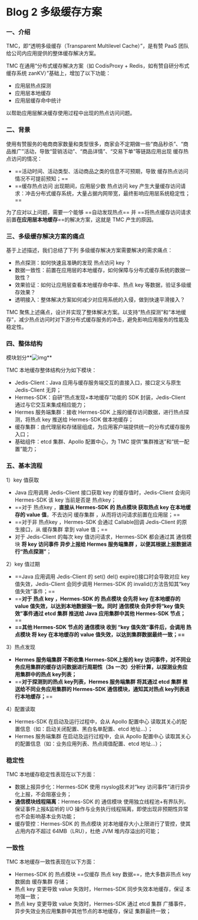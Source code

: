 # Blog 2 多级缓存方案

### 一、介绍

TMC，即“透明多级缓存（Transparent Multilevel Cache）”，是有赞 PaaS 团队给公司内应用提供的整体缓存解决方案。

TMC 在通用“分布式缓存解决方案（如 CodisProxy + Redis，如有赞自研分布式缓存系统 zanKV）”基础上，增加了以下功能：

- 应用层热点探测
- 应用层本地缓存
- 应用层缓存命中统计

以帮助应用层解决缓存使用过程中出现的热点访问问题。

### 二、背景

使用有赞服务的电商商家数量和类型很多，商家会不定期做一些“商品秒杀”、“商品推广”活动，导致“营销活动”、“商品详情”、“交易下单”等链路应用出现 缓存热点访问的情况：

- ==活动时间、活动类型、活动商品之类的信息不可预期，导致 缓存热点访问 情况不可提前预知；==
- ==缓存热点访问 出现期间，应用层少数 热点访问 key 产生大量缓存访问请求：冲击分布式缓存系统，大量占据内网带宽，最终影响应用层系统稳定性；==

为了应对以上问题，需要一个能够 ==自动发现热点== 并 ==将热点缓存访问请求前置**在应用层本地缓存**==的解决方案，这就是 TMC 产生的原因。

### 三、多级缓存解决方案的痛点

基于上述描述，我们总结了下列 多级缓存解决方案需要解决的需求痛点：

- 热点探测：如何快速且准确的发现 热点访问 key ？
- 数据一致性：前置在应用层的本地缓存，如何保障与分布式缓存系统的数据一致性？
- 效果验证：如何让应用层查看本地缓存命中率、热点 key 等数据，验证多级缓存效果？
- 透明接入：整体解决方案如何减少对应用系统的入侵，做到快速平滑接入？

TMC 聚焦上述痛点，设计并实现了整体解决方案。以支持“热点探测”和“本地缓存”，减少热点访问时对下游分布式缓存服务的冲击，避免影响应用服务的性能及稳定性。

### 四、整体结构

模块划分**![img](https://mmbiz.qpic.cn/mmbiz_png/SJm51egHPPFcUyEibIN5pMPLhTMcw84nEl7pgWPicX48DcrDAvf4nwo34URXqgRdueCoiaKD04RXC9SUHSBBTCSUg/640?wx_fmt=png&tp=webp&wxfrom=5&wx_lazy=1&wx_co=1)**

TMC 本地缓存整体结构分为如下模块：

- Jedis-Client：Java 应用与缓存服务端交互的直接入口，接口定义与原生 Jedis-Client 无异；
- Hermes-SDK：自研“热点发现+本地缓存”功能的 SDK 封装，Jedis-Client 通过与它交互来集成相应能力；
- Hermes 服务端集群：接收 Hermes-SDK 上报的缓存访问数据，进行热点探测，将热点 key 推送给 Hermes-SDK 做本地缓存；
- 缓存集群：由代理层和存储层组成，为应用客户端提供统一的分布式缓存服务入口；
- 基础组件：etcd 集群、Apollo 配置中心，为 TMC 提供“集群推送”和“统一配置”能力；

### 五、基本流程

1）key 值获取

- Java 应用调用 Jedis-Client 接口获取 key 的缓存值时，Jedis-Client 会询问 Hermes-SDK 该 key 当前是否是 热点key；
- ==对于 热点key ，**直接从 Hermes-SDK 的 热点模块 获取热点 key 在本地缓存的 value 值**，不去访问 缓存集群 ，从而将访问请求前置在应用层；==
- ==对于非 热点key ，Hermes-SDK 会通过 Callable回调 Jedis-Client 的原生接口，从 缓存集群 拿到 value 值；==
- 对于 Jedis-Client 的每次 key 值访问请求，Hermes-SDK 都会通过其 通信模块 **将 key 访问事件 异步上报给 Hermes 服务端集群 ，以便其根据上报数据进行“热点探测”**；

2）key 值过期

- ==Java 应用调用 Jedis-Client 的 set() del() expire()接口时会导致对应 key 值失效，Jedis-Client 会同步调用 Hermes-SDK 的 invalid()方法告知其“key 值失效”事件；==
- ==**对于 热点 key ，Hermes-SDK 的 热点模块 会先将 key 在本地缓存的 value 值失效，以达到本地数据强一致。同时 通信模块 会异步将“key 值失效”事件通过 etcd 集群 推送给 Java 应用集群中其他 Hermes-SDK 节点；**==
- **==其他 Hermes-SDK 节点的 通信模块 收到 “key 值失效”事件后，会调用 热点模块 将 key 在本地缓存的 value 值失效，以达到集群数据最终一致；==**

3）热点发现

- **Hermes 服务端集群 不断收集 Hermes-SDK上报的 key 访问事件，对不同业务应用集群的缓存访问数据进行周期性（3s 一次）分析计算，以探测业务应用集群中的热点 key列表；**
- ==**对于探测到的热点 key列表，Hermes 服务端集群 将其通过 etcd 集群 推送给不同业务应用集群的 Hermes-SDK 通信模块，通知其对热点 key列表进行本地缓存；**==

4）配置读取

- Hermes-SDK 在启动及运行过程中，会从 Apollo 配置中心 读取其关心的配置信息（如：启动关闭配置、黑白名单配置、etcd 地址…）；
- Hermes 服务端集群 在启动及运行过程中，会从 Apollo 配置中心 读取其关心的配置信息（如：业务应用列表、热点阈值配置、etcd 地址…）；

### 稳定性

TMC 本地缓存稳定性表现在以下方面：

- 数据上报异步化：Hermes-SDK 使用 rsyslog技术对“key 访问事件”进行异步化上报，不会阻塞业务；
- **通信模块线程隔离**：Hermes-SDK 的 通信模块 使用独立线程池+有界队列，保证事件上报&监听的 I/O 操作与业务执行线程隔离，即使出现非预期性异常也不会影响基本业务功能；
- 缓存管控：Hermes-SDK 的 热点模块 对本地缓存大小上限进行了管控，使其占用内存不超过 64MB（LRU），杜绝 JVM 堆内存溢出的可能；

### 一致性

TMC 本地缓存一致性表现在以下方面：

- Hermes-SDK 的 热点模块 ==仅缓存 热点 key 数据==，绝大多数非热点 key数据由 缓存集群 存储；
- 热点 key 变更导致 value 失效时，Hermes-SDK 同步失效本地缓存，保证 本地强一致；
- 热点 key 变更导致 value 失效时，Hermes-SDK 通过 etcd 集群 广播事件，异步失效业务应用集群中其他节点的本地缓存，保证 集群最终一致；

